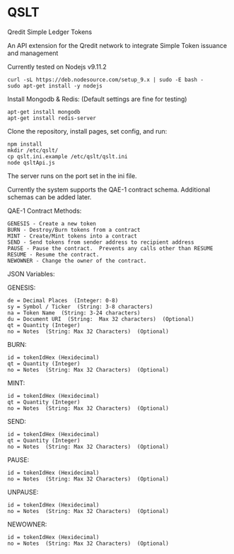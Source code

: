# QSLT
Qredit Simple Ledger Tokens

An API extension for the Qredit network to integrate Simple Token issuance and management

Currently tested on Nodejs v9.11.2

```
curl -sL https://deb.nodesource.com/setup_9.x | sudo -E bash -
sudo apt-get install -y nodejs
```

Install Mongodb & Redis:  (Default settings are fine for testing)

```
apt-get install mongodb
apt-get install redis-server

```

Clone the repository, install pages, set config, and run:

```
npm install
mkdir /etc/qslt/
cp qslt.ini.example /etc/qslt/qslt.ini
node qsltApi.js
```

The server runs on the port set in the ini file.

Currently the system supports the QAE-1 contract schema.   Additional schemas can be added later.

QAE-1 Contract Methods:

```
GENESIS - Create a new token
BURN - Destroy/Burn tokens from a contract
MINT - Create/Mint tokens into a contract
SEND - Send tokens from sender address to recipient address
PAUSE - Pause the contract.  Prevents any calls other than RESUME
RESUME - Resume the contract.
NEWOWNER - Change the owner of the contract.
```

JSON Variables:

GENESIS:

```
de = Decimal Places  (Integer: 0-8)
sy = Symbol / Ticker  (String: 3-8 characters)
na = Token Name  (String: 3-24 characters)
du = Document URI  (String:  Max 32 characters)  (Optional)
qt = Quantity (Integer)
no = Notes  (String: Max 32 Characters)  (Optional)
```

BURN:

```
id = tokenIdHex (Hexidecimal)
qt = Quantity (Integer)
no = Notes  (String: Max 32 Characters)  (Optional)
```

MINT:

```
id = tokenIdHex (Hexidecimal)
qt = Quantity (Integer)
no = Notes  (String: Max 32 Characters)  (Optional)
```

SEND:

```
id = tokenIdHex (Hexidecimal)
qt = Quantity (Integer)
no = Notes  (String: Max 32 Characters)  (Optional)
```

PAUSE:

```
id = tokenIdHex (Hexidecimal)
no = Notes  (String: Max 32 Characters)  (Optional)
```

UNPAUSE:

```
id = tokenIdHex (Hexidecimal)
no = Notes  (String: Max 32 Characters)  (Optional)
```

NEWOWNER:

```
id = tokenIdHex (Hexidecimal)
no = Notes  (String: Max 32 Characters)  (Optional)
```
